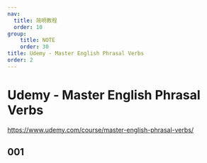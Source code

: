 ```yaml
---
nav:
  title: 简明教程
  order: 10
group:
	title: NOTE
	order: 30
title: Udemy - Master English Phrasal Verbs
order: 2
---
```


# Udemy - Master English Phrasal Verbs

https://www.udemy.com/course/master-english-phrasal-verbs/

## 001

